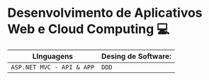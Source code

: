 # Desenvolvimento de Aplicativos Web e Cloud Computing 💻
|  LInguagens | Desing de Software: |
----------------------------|--------
| `ASP.NET MVC - API & APP` | `DDD` |



  
